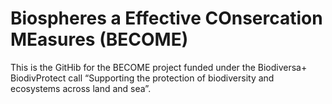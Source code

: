 # Biospheres a Effective COnsercation MEasures (BECOME)


This is the GitHib for the BECOME project funded under the Biodiversa+ BiodivProtect call “Supporting the protection of biodiversity and ecosystems across land and sea”. 

